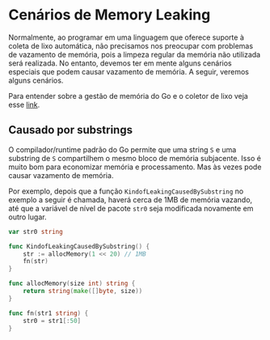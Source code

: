 # Cenários de Memory Leaking

Normalmente, ao programar em uma linguagem que oferece suporte à coleta de lixo automática, não precisamos nos preocupar com problemas de vazamento de memória, pois a limpeza regular da memória não utilizada será realizada. No entanto, devemos ter em mente alguns cenários especiais que podem causar vazamento de memória. A seguir, veremos alguns cenários.

Para entender sobre a gestão de memória do Go e o coletor de lixo veja esse [link](https://deepu.tech/memory-management-in-golang/).

## Causado por substrings

O compilador/runtime padrão do Go permite que uma string `S` e uma substring de `S` compartilhem o mesmo bloco de memória subjacente. Isso é muito bom para economizar memória e processamento. Mas às vezes pode causar vazamento de memória.

Por exemplo, depois que a função `KindofLeakingCausedBySubstring` no exemplo a seguir é chamada, haverá cerca de 1MB de memória vazando, até que a variável de nível de pacote `str0` seja modificada novamente em outro lugar.

```Go
var str0 string

func KindofLeakingCausedBySubstring() {
	str := allocMemory(1 << 20) // 1MB
	fn(str)
}

func allocMemory(size int) string {
	return string(make([]byte, size))
}

func fn(str1 string) {
	str0 = str1[:50]
}
```
